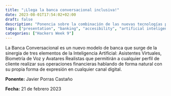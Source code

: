 ```yaml
---
title: "¡Llega la banca conversacional inclusiva!"
date: 2023-08-01T17:54:02+02:00
draft: false
description: "Ponencia sobre la combinación de las nuevas tecnologías para la mejora en accesibilidad de las aplicaciones bancarias"
tags: ["presentation", "banking", "accesibility", "artificial inteligence"]
categories: ["Hackers Week 9"]
---
```


La Banca Conversacional es un nuevo modelo de banca que surge de la sinergia de tres elementos de la Inteligencia Artificial: Asistentes Virtuales, Biometría de Voz y Avatares Realistas que permitirán a cualquier perfil de cliente realizar sus operaciones financieras hablando de forma natural con su propia forma de expresión en cualquier canal digital.

**Ponente:** Javier Porras Castaño

**Fecha:** 21 de febrero 2023